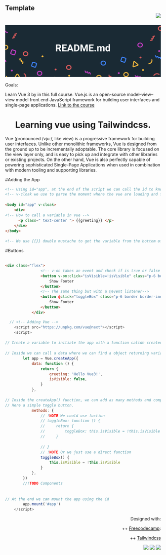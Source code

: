 ## Template <div align="right"><img src="https://user-images.githubusercontent.com/2069763/142500908-691197fe-e6ab-4292-8e30-9af9f8b6ab6f.png" width="auto" height="25"> </img>
</div>

<img src="header.svg"></img>

Goals:

Learn Vue 3 by in this full course. Vue.js is an open-source model–view–view model front end JavaScript framework for building user interfaces and single-page applications.
[Link to the course](https://youtu.be/FXpIoQ_rT_c) 










<h1 align="center"> Learning vue using Tailwindcss. </h1>

Vue (pronounced /vjuː/, like view) is a progressive framework for building user interfaces. Unlike other monolithic frameworks, Vue is designed from the ground up to be incrementally adoptable. The core library is focused on the view layer only, and is easy to pick up and integrate with other libraries or existing projects. On the other hand, Vue is also perfectly capable of powering sophisticated Single-Page Applications when used in combination with modern tooling and supporting libraries.

#Adding the App

```html
<!-- Using id="app", at the end of the script we can call the id to know what element tag we want to link with the script -->
<!-- v-cloak we use to parse the moment where the vue are loading and for a split second we can see the embended code -->

<body id="app" v-cloak>
    <div>
<!-- How to call a variable in vue -->
      <p class=" text-center "> {{greeting}} </p>
    </div>
</body>

<!-- We use {{}} double mustache to get the variable from the bottom of the script tag-->

```

#Buttons

```html

<div class="flex">
                <!-- v-on takes an event and check if is true or false waiting for a click event -->
                <button v-on:click="isVisible=!isVisible" class="p-6 border border-blue-400 ml-6">
                    Show Footer
                </button>
                <!-- The same thing but with a @event listener-->
                <button @click="toggleBox" class="p-6 border border-indigo-400 ml-6">
                    Show Footer
                </button>
            </div>

```

```js
  // <!-- Adding Vue -->
    <script src="https://unpkg.com/vue@next"></script>
    <script>

// Create a variable to initiate the app with a function callde createApp()

// Inside we can call a data where we can find a object returning variables
        let app = Vue.createApp({
            data: function () {
                return {
                    greeting: 'Hello Vue3!',
                    isVisible: false,
                }
            },
            
// Inside the createApp() function, we can add as many methods and components and objects as we like
// Here a simple toggle button.
            methods: {
                // !NOTE We could use fuction 
                // toggleBox: function () {
                //     return {
                //         toggleBox: this.isVisible = !this.isVisible
                //     }

                // }
                // !NOTE Or we just use a direct function
                toggleBox() {
                    this.isVisible = !this.isVisible
                }
            },
        })
        //!TODO Components


// At the end we can mount the app using the id 
        app.mount('#app')
    </script>
```


<div align="right">
  
Designed with:
  
++ [Freecodecamp](https://www.freecodecamp.org):
  
++ [Tailwindcss](https://tailwindcss.com/docs)

 <img src="https://user-images.githubusercontent.com/2069763/142498540-698dcc4b-f1e4-41ff-9490-3621b98f8191.png" width="auto" height="50"> <img src="https://user-images.githubusercontent.com/2069763/142499468-e3b16f1d-62a7-4058-abb6-9c8f37e699f7.png" width="auto" height="60">  <img src="https://user-images.githubusercontent.com/2069763/142500089-862db9dd-2c10-4163-a1a3-8ccdf1b49214.png" width="auto" height="50"> 
</div>

